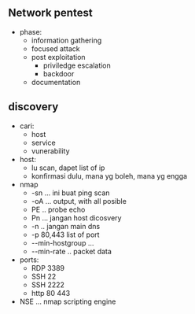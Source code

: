 ## Network pentest
- phase:
    - information gathering
    - focused attack
    - post exploitation
        - priviledge escalation
        - backdoor
    - documentation

## discovery
- cari:
    - host
    - service
    - vunerability
- host:
    - lu scan, dapet list of ip
    - konfirmasi dulu, mana yg boleh, mana yg engga
- nmap
    - -sn ... ini buat ping scan
    - -oA ... output, with all posible
    - PE .. probe echo
    - Pn ... jangan host dicosvery
    - -n .. jangan main dns
    - -p 80,443 list of port
    - --min-hostgroup ...
    - --min-rate .. packet data
- ports:
    - RDP 3389
    - SSH 22
    - SSH 2222
    - http 80 443
- NSE ... nmap scripting engine